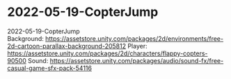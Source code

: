 # 2022-05-19-CopterJump
2022-05-19-CopterJump
<br>
Background: https://assetstore.unity.com/packages/2d/environments/free-2d-cartoon-parallax-background-205812
Player: https://assetstore.unity.com/packages/2d/characters/flappy-copters-90500
Sound: https://assetstore.unity.com/packages/audio/sound-fx/free-casual-game-sfx-pack-54116
